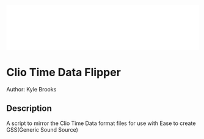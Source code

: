 ![Void Acoustics](https://github.com/Kyle-F-Brooks/Clio-Time-Data-flipper/blob/main/Images/Void%20Logo%20%5BWHITE%5D.png)

# Clio Time Data Flipper
Author: Kyle Brooks

## Description
A script to mirror the Clio Time Data format files for use with Ease to create GSS(Generic Sound Source)